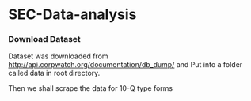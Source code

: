 # SEC-Data-analysis

### Download Dataset

Dataset was downloaded from
http://api.corpwatch.org/documentation/db_dump/
and Put into a folder called data in root directory.

Then we shall scrape the data for 10-Q type forms

